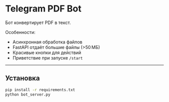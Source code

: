 # Telegram PDF Bot

Бот конвертирует PDF в текст.  

Особенности:

- Асинхронная обработка файлов
- FastAPI отдаёт большие файлы (>50 МБ)
- Красивые кнопки для действий
- Приветствие при запуске `/start`

---

## Установка

```bash
pip install -r requirements.txt
python bot_server.py